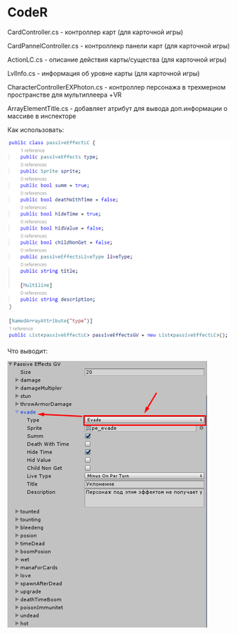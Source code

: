 # CodeR

CardController.cs - контроллер карт (для карточной игры)

CardPannelController.cs - контроллекр панели карт (для карточной игры)

ActionLC.cs - описание действия карты/существа (для карточной игры)

LvlInfo.cs - информация об уровне карты (для карточной игры)


CharacterControllerEXPhoton.cs - контроллер персонажа в трехмерном пространстве для мультиплеера +VR


ArrayElementTitle.cs - добавляет атрибут для вывода доп.информации о массиве в инспекторе

Как использовать:

![alt text](https://raw.githubusercontent.com/lSirFOXl/CodeR/master/Img/Screenshot_1.png)

Что выводит:

![alt text](https://raw.githubusercontent.com/lSirFOXl/CodeR/master/Img/Screenshot_2.png)
